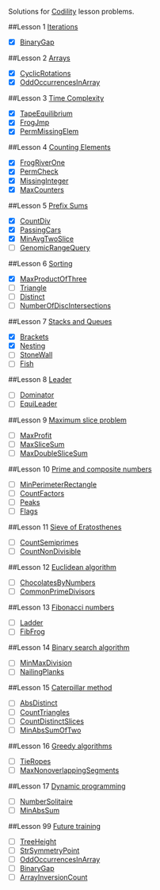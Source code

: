 Solutions for [Codility](https://codility.com/programmers/lessons/) lesson problems.

##Lesson 1 [Iterations](https://codility.com/programmers/lessons/18)
- [x] [BinaryGap](https://github.com/Bogdan-Rotund/Codility/blob/master/1.%20Iterations/BinaryGap/app.js)

##Lesson 2 [Arrays](https://codility.com/programmers/lessons/17)
- [x] [CyclicRotations](https://github.com/Bogdan-Rotund/Codility/blob/master/2.%20Arrays/CyclicRotations/app.js)
- [x] [OddOccurrencesInArray](https://github.com/Bogdan-Rotund/Codility/blob/master/2.%20Arrays/OddOccurrencesInArray/app.js)

##Lesson 3 [Time Complexity](https://codility.com/programmers/lessons/1)
- [x] [TapeEquilibrium](https://github.com/Bogdan-Rotund/Codility/blob/master/TapeEquilibrium/TapeEquilibrium/TapeEquilibrium.cs)
- [x] [FrogJmp](https://github.com/Bogdan-Rotund/Codility/blob/master/FrogJmp/FrogJmp/FrogJmp.cs)
- [x] [PermMissingElem](https://github.com/Bogdan-Rotund/Codility/blob/master/PermMissingElem/PermMissingElem/PermMissingElem.cs)

##Lesson 4 [Counting Elements](https://codility.com/programmers/lessons/2)
- [x] [FrogRiverOne](https://github.com/Bogdan-Rotund/Codility/blob/master/FrogRiverOne/app.js)
- [x] [PermCheck](https://github.com/Bogdan-Rotund/Codility/blob/master/PermCheck/app.js)
- [x] [MissingInteger](https://github.com/Bogdan-Rotund/Codility/blob/master/MissingInteger/app.js)
- [x] [MaxCounters](https://github.com/Bogdan-Rotund/Codility/blob/master/MaxCounters/app.js)

##Lesson 5 [Prefix Sums](https://codility.com/programmers/lessons/3)
- [x] [CountDiv](https://github.com/Bogdan-Rotund/Codility/blob/master/CountDiv/app.js)
- [x] [PassingCars](https://github.com/Bogdan-Rotund/Codility/blob/master/PassingCars/app.js)
- [x] [MinAvgTwoSlice](https://github.com/Bogdan-Rotund/Codility/blob/master/MinAvgTwoSlice/app.js)
- [ ] [GenomicRangeQuery]()

##Lesson 6 [Sorting](https://codility.com/programmers/lessons/4)
- [x] [MaxProductOfThree](https://github.com/Bogdan-Rotund/Codility/blob/master/MaxProductOfThree/app.js)
- [ ] [Triangle]()
- [ ] [Distinct]()
- [ ] [NumberOfDiscIntersections]()

##Lesson 7 [Stacks and Queues](https://codility.com/programmers/lessons/5)
- [x] [Brackets](https://github.com/Bogdan-Rotund/Codility/blob/master/7.%20Stacks%20and%20Queues/Brackets/app.js)
- [x] [Nesting](https://github.com/Bogdan-Rotund/Codility/blob/master/7.%20Stacks%20and%20Queues/Nesting/app.js)
- [ ] [StoneWall]()
- [ ] [Fish]()

##Lesson 8 [Leader](https://codility.com/programmers/lessons/6)
- [ ] [Dominator]()
- [ ] [EquiLeader]()

##Lesson 9 [Maximum slice problem](https://codility.com/programmers/lessons/7)
- [ ] [MaxProfit]()
- [ ] [MaxSliceSum]()
- [ ] [MaxDoubleSliceSum]()

##Lesson 10 [Prime and composite numbers](https://codility.com/programmers/lessons/8)
- [ ] [MinPerimeterRectangle]()
- [ ] [CountFactors]()
- [ ] [Peaks]()
- [ ] [Flags]()

##Lesson 11 [Sieve of Eratosthenes](https://codility.com/programmers/lessons/9)
- [ ] [CountSemiprimes]()
- [ ] [CountNonDivisible]()

##Lesson 12 [Euclidean algorithm](https://codility.com/programmers/lessons/10)
- [ ] [ChocolatesByNumbers]()
- [ ] [CommonPrimeDivisors]()

##Lesson 13 [Fibonacci numbers](https://codility.com/programmers/lessons/11)
- [ ] [Ladder]()
- [ ] [FibFrog]()

##Lesson 14 [Binary search algorithm](https://codility.com/programmers/lessons/12)
- [ ] [MinMaxDivision]()
- [ ] [NailingPlanks]()

##Lesson 15 [Caterpillar method](https://codility.com/programmers/lessons/13)
- [ ] [AbsDistinct]()
- [ ] [CountTriangles]()
- [ ] [CountDistinctSlices]()
- [ ] [MinAbsSumOfTwo]()

##Lesson 16 [Greedy algorithms](https://codility.com/programmers/lessons/14)
- [ ] [TieRopes]()
- [ ] [MaxNonoverlappingSegments]()

##Lesson 17 [Dynamic programming](https://codility.com/programmers/lessons/15)
- [ ] [NumberSolitaire]()
- [ ] [MinAbsSum]()

##Lesson 99 [Future training](https://codility.com/programmers/lessons/99)
- [ ] [TreeHeight]()
- [ ] [StrSymmetryPoint]()
- [ ] [OddOccurrencesInArray]()
- [ ] [BinaryGap]()
- [ ] [ArrayInversionCount]()
